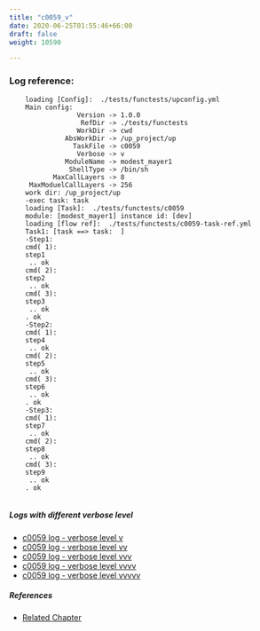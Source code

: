 ```yaml
---
title: "c0059_v"
date: 2020-06-25T01:55:46+66:00
draft: false
weight: 10590

---
```


### Log reference: <no value>

```
    loading [Config]:  ./tests/functests/upconfig.yml
    Main config:
                 Version -> 1.0.0
                  RefDir -> ./tests/functests
                 WorkDir -> cwd
              AbsWorkDir -> /up_project/up
                TaskFile -> c0059
                 Verbose -> v
              ModuleName -> modest_mayer1
               ShellType -> /bin/sh
           MaxCallLayers -> 8
     MaxModuelCallLayers -> 256
    work dir: /up_project/up
    -exec task: task
    loading [Task]:  ./tests/functests/c0059
    module: [modest_mayer1] instance id: [dev]
    loading [flow ref]:  ./tests/functests/c0059-task-ref.yml
    Task1: [task ==> task:  ]
    -Step1:
    cmd( 1):
    step1
     .. ok
    cmd( 2):
    step2
     .. ok
    cmd( 3):
    step3
     .. ok
    . ok
    -Step2:
    cmd( 1):
    step4
     .. ok
    cmd( 2):
    step5
     .. ok
    cmd( 3):
    step6
     .. ok
    . ok
    -Step3:
    cmd( 1):
    step7
     .. ok
    cmd( 2):
    step8
     .. ok
    cmd( 3):
    step9
     .. ok
    . ok
    
```

##### Logs with different verbose level
* [c0059 log - verbose level v](../../logs/c0059_v)
* [c0059 log - verbose level vv](../../logs/c0059_vv)
* [c0059 log - verbose level vvv](../../logs/c0059_vvv)
* [c0059 log - verbose level vvvv](../../logs/c0059_vvvv)
* [c0059 log - verbose level vvvvv](../../logs/c0059_vvvvv)

##### References
* [Related Chapter](../../organization/c0059)

